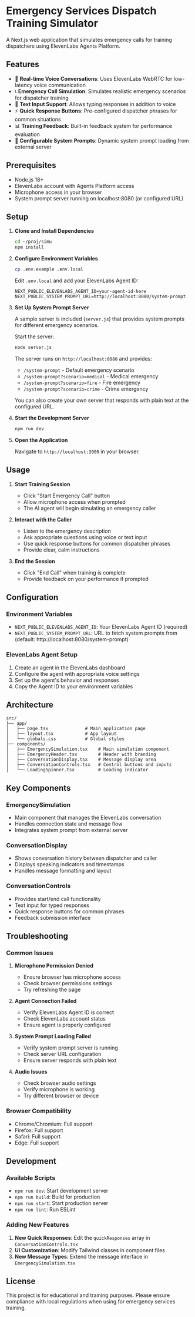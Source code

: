 # Emergency Services Dispatch Training Simulator

A Next.js web application that simulates emergency calls for training dispatchers using ElevenLabs Agents Platform.

## Features

- 🚨 **Real-time Voice Conversations**: Uses ElevenLabs WebRTC for low-latency voice communication
- 📞 **Emergency Call Simulation**: Simulates realistic emergency scenarios for dispatcher training
- 💬 **Text Input Support**: Allows typing responses in addition to voice
- ⚡ **Quick Response Buttons**: Pre-configured dispatcher phrases for common situations
- 📊 **Training Feedback**: Built-in feedback system for performance evaluation
- 🎯 **Configurable System Prompts**: Dynamic system prompt loading from external server

## Prerequisites

- Node.js 18+ 
- ElevenLabs account with Agents Platform access
- Microphone access in your browser
- System prompt server running on localhost:8080 (or configured URL)

## Setup

1. **Clone and Install Dependencies**
   ```bash
   cd ~/proj/simu
   npm install
   ```

2. **Configure Environment Variables**
   ```bash
   cp .env.example .env.local
   ```
   
   Edit `.env.local` and add your ElevenLabs Agent ID:
   ```
   NEXT_PUBLIC_ELEVENLABS_AGENT_ID=your-agent-id-here
   NEXT_PUBLIC_SYSTEM_PROMPT_URL=http://localhost:8080/system-prompt
   ```

3. **Set Up System Prompt Server**
   
   A sample server is included (`server.js`) that provides system prompts for different emergency scenarios.
   
   Start the server:
   ```bash
   node server.js
   ```
   
   The server runs on `http://localhost:8080` and provides:
   - `/system-prompt` - Default emergency scenario
   - `/system-prompt?scenario=medical` - Medical emergency
   - `/system-prompt?scenario=fire` - Fire emergency  
   - `/system-prompt?scenario=crime` - Crime emergency
   
   You can also create your own server that responds with plain text at the configured URL.

4. **Start the Development Server**
   ```bash
   npm run dev
   ```

5. **Open the Application**
   
   Navigate to `http://localhost:3000` in your browser.

## Usage

1. **Start Training Session**
   - Click "Start Emergency Call" button
   - Allow microphone access when prompted
   - The AI agent will begin simulating an emergency caller

2. **Interact with the Caller**
   - Listen to the emergency description
   - Ask appropriate questions using voice or text input
   - Use quick response buttons for common dispatcher phrases
   - Provide clear, calm instructions

3. **End the Session**
   - Click "End Call" when training is complete
   - Provide feedback on your performance if prompted

## Configuration

### Environment Variables

- `NEXT_PUBLIC_ELEVENLABS_AGENT_ID`: Your ElevenLabs Agent ID (required)
- `NEXT_PUBLIC_SYSTEM_PROMPT_URL`: URL to fetch system prompts from (default: http://localhost:8080/system-prompt)

### ElevenLabs Agent Setup

1. Create an agent in the ElevenLabs dashboard
2. Configure the agent with appropriate voice settings
3. Set up the agent's behavior and responses
4. Copy the Agent ID to your environment variables

## Architecture

```
src/
├── app/
│   ├── page.tsx              # Main application page
│   ├── layout.tsx            # App layout
│   └── globals.css           # Global styles
├── components/
│   ├── EmergencySimulation.tsx    # Main simulation component
│   ├── EmergencyHeader.tsx        # Header with branding
│   ├── ConversationDisplay.tsx    # Message display area
│   ├── ConversationControls.tsx   # Control buttons and inputs
│   └── LoadingSpinner.tsx         # Loading indicator
```

## Key Components

### EmergencySimulation
- Main component that manages the ElevenLabs conversation
- Handles connection state and message flow
- Integrates system prompt from external server

### ConversationDisplay
- Shows conversation history between dispatcher and caller
- Displays speaking indicators and timestamps
- Handles message formatting and layout

### ConversationControls
- Provides start/end call functionality
- Text input for typed responses
- Quick response buttons for common phrases
- Feedback submission interface

## Troubleshooting

### Common Issues

1. **Microphone Permission Denied**
   - Ensure browser has microphone access
   - Check browser permissions settings
   - Try refreshing the page

2. **Agent Connection Failed**
   - Verify ElevenLabs Agent ID is correct
   - Check ElevenLabs account status
   - Ensure agent is properly configured

3. **System Prompt Loading Failed**
   - Verify system prompt server is running
   - Check server URL configuration
   - Ensure server responds with plain text

4. **Audio Issues**
   - Check browser audio settings
   - Verify microphone is working
   - Try different browser or device

### Browser Compatibility

- Chrome/Chromium: Full support
- Firefox: Full support  
- Safari: Full support
- Edge: Full support

## Development

### Available Scripts

- `npm run dev`: Start development server
- `npm run build`: Build for production
- `npm run start`: Start production server
- `npm run lint`: Run ESLint

### Adding New Features

1. **New Quick Responses**: Edit the `quickResponses` array in `ConversationControls.tsx`
2. **UI Customization**: Modify Tailwind classes in component files
3. **New Message Types**: Extend the message interface in `EmergencySimulation.tsx`

## License

This project is for educational and training purposes. Please ensure compliance with local regulations when using for emergency services training.